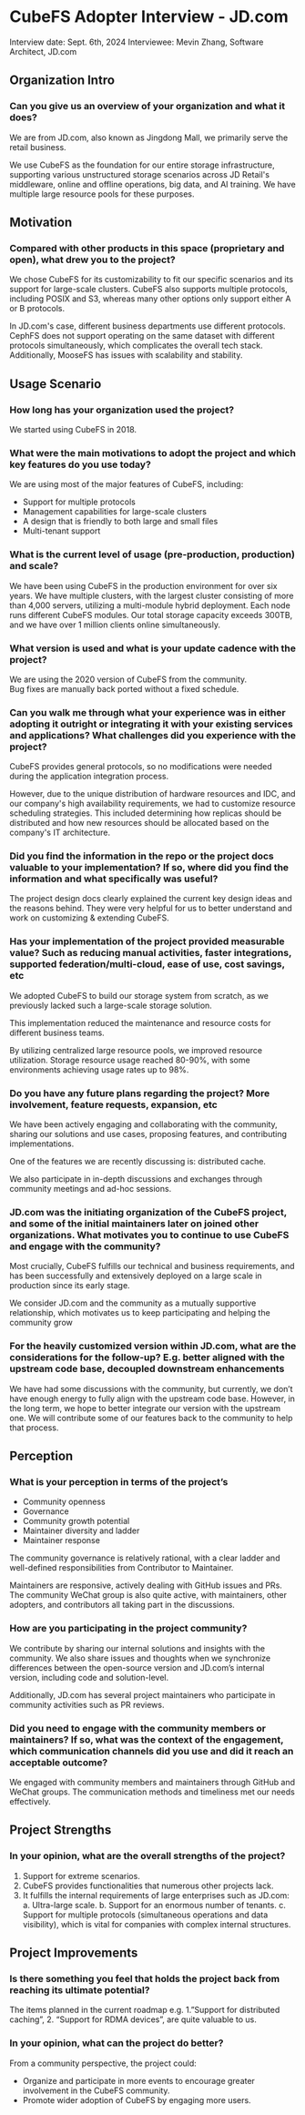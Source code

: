 # CubeFS Adopter Interview - JD.com

Interview date: Sept. 6th, 2024
Interviewee: Mevin Zhang, Software Architect, JD.com

## Organization Intro

### Can you give us an overview of your organization and what it does?

We are from JD.com, also known as Jingdong Mall, we primarily serve the retail business.

We use CubeFS as the foundation for our entire storage infrastructure, supporting various unstructured storage scenarios across JD Retail's middleware, online and offline operations, big data, and AI training. We have multiple large resource pools for these purposes.

## Motivation

### Compared with other products in this space (proprietary and open), what drew you to the project?

We chose CubeFS for its customizability to fit our specific scenarios and its support for large-scale clusters. CubeFS also supports multiple protocols, including POSIX and S3, whereas many other options only support either A or B protocols.

In JD.com's case, different business departments use different protocols. CephFS does not support operating on the same dataset with different protocols simultaneously, which complicates the overall tech stack. Additionally, MooseFS has issues with scalability and stability.

## Usage Scenario

### How long has your organization used the project?

We started using CubeFS in 2018.

### What were the main motivations to adopt the project and which key features do you use today?

We are using most of the major features of CubeFS, including:

- Support for multiple protocols
- Management capabilities for large-scale clusters
- A design that is friendly to both large and small files
- Multi-tenant support

### What is the current level of usage (pre-production, production) and scale?

We have been using CubeFS in the production environment for over six years. We have multiple clusters, with the largest cluster consisting of more than 4,000 servers, utilizing a multi-module hybrid deployment. Each node runs different CubeFS modules. Our total storage capacity exceeds 300TB, and we have over 1 million clients online simultaneously.

### What version is used and what is your update cadence with the project?

We are using the 2020 version of CubeFS from the community.  
Bug fixes are manually back ported without a fixed schedule.

### Can you walk me through what your experience was in either adopting it outright or integrating it with your existing services and applications? What challenges did you experience with the project?

CubeFS provides general protocols, so no modifications were needed during the application integration process.

However, due to the unique distribution of hardware resources and IDC, and our company's high availability requirements, we had to customize resource scheduling strategies. This included determining how replicas should be distributed and how new resources should be allocated based on the company's IT architecture.

### Did you find the information in the repo or the project docs valuable to your implementation? If so, where did you find the information and what specifically was useful?

The project design docs clearly explained the current key design ideas and the reasons behind. They were very helpful for us to better understand and work on customizing & extending CubeFS.

### Has your implementation of the project provided measurable value? Such as reducing manual activities, faster integrations, supported federation/multi-cloud, ease of use, cost savings, etc

We adopted CubeFS to build our storage system from scratch, as we previously lacked such a large-scale storage solution.

This implementation reduced the maintenance and resource costs for different business teams.

By utilizing centralized large resource pools, we improved resource utilization. Storage resource usage reached 80-90%, with some environments achieving usage rates up to 98%.

### Do you have any future plans regarding the project? More involvement, feature requests, expansion, etc

We have been actively engaging and collaborating with the community, sharing our solutions and use cases, proposing features, and contributing implementations.

One of the features we are recently discussing is: distributed cache.

We also participate in in-depth discussions and exchanges through community meetings and ad-hoc sessions.

### JD.com was the initiating organization of the CubeFS project, and some of the initial maintainers later on joined other organizations. What motivates you to continue to use CubeFS and engage with the community?

Most crucially, CubeFS fulfills our technical and business requirements, and has been successfully and extensively deployed on a large scale in production since its early stage.

We consider JD.com and the community as a mutually supportive relationship, which motivates us to keep participating and helping the community grow


### For the heavily customized version within JD.com, what are the considerations for the follow-up? E.g. better aligned with the upstream code base, decoupled downstream enhancements

We have had some discussions with the community, but currently, we don’t have enough energy to fully align with the upstream code base. However, in the long term, we hope to better integrate our version with the upstream one. We will contribute some of our features back to the community to help that process.

## Perception

### What is your perception in terms of the project’s

- Community openness
- Governance
- Community growth potential
- Maintainer diversity and ladder
- Maintainer response

The community governance is relatively rational, with a clear ladder and well-defined responsibilities from Contributor to Maintainer.

Maintainers are responsive, actively dealing with GitHub issues and PRs. The community WeChat group is also quite active, with maintainers, other adopters, and contributors all taking part in the discussions.

### How are you participating in the project community?

We contribute by sharing our internal solutions and insights with the community. We also share issues and thoughts when we synchronize differences between the open-source version and JD.com’s internal version, including code and solution-level.

Additionally, JD.com has several project maintainers who participate in community activities such as PR reviews.

### Did you need to engage with the community members or maintainers? If so, what was the context of the engagement, which communication channels did you use and did it reach an acceptable outcome?

We engaged with community members and maintainers through GitHub and WeChat groups. The communication methods and timeliness met our needs effectively.

## Project Strengths

### In your opinion, what are the overall strengths of the project?

1. Support for extreme scenarios.
2. CubeFS provides functionalities that numerous other projects lack.
3. It fulfills the internal requirements of large enterprises such as JD.com:
  a. Ultra-large scale.
  b. Support for an enormous number of tenants.
  c. Support for multiple protocols (simultaneous operations and data visibility), which is vital for companies with complex internal structures.

## Project Improvements

### Is there something you feel that holds the project back from reaching its ultimate potential?

The items planned in the current roadmap e.g. 1.”Support for distributed caching”, 2. “Support for RDMA devices”, are quite valuable to us.

### In your opinion, what can the project do better?

From a community perspective, the project could:

- Organize and participate in more events to encourage greater involvement in the CubeFS community.
- Promote wider adoption of CubeFS by engaging more users.
